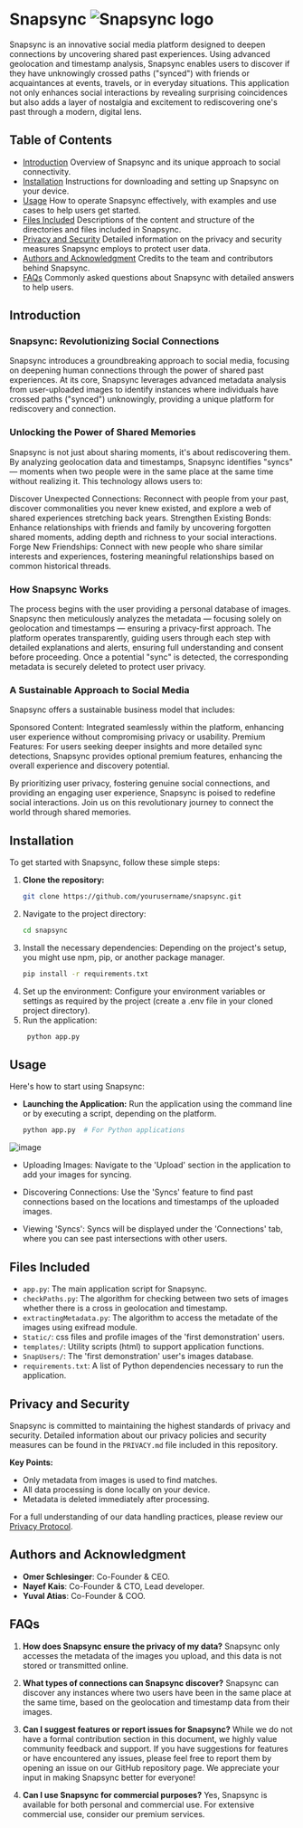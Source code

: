 # Snapsync ![Snapsync logo](https://github.com/user-attachments/assets/2b347ec3-e116-4449-931f-9350af713cc8)
Snapsync is an innovative social media platform designed to deepen connections by uncovering shared past experiences. Using advanced geolocation and timestamp analysis, Snapsync enables users to discover if they have unknowingly crossed paths ("synced") with friends or acquaintances at events, travels, or in everyday situations. This application not only enhances social interactions by revealing surprising coincidences but also adds a layer of nostalgia and excitement to rediscovering one's past through a modern, digital lens.

## Table of Contents
- [Introduction](#introduction)
  Overview of Snapsync and its unique approach to social connectivity.
- [Installation](#installation)
  Instructions for downloading and setting up Snapsync on your device.
- [Usage](#usage)
  How to operate Snapsync effectively, with examples and use cases to help users get started.
- [Files Included](#files-included)
  Descriptions of the content and structure of the directories and files included in Snapsync.
- [Privacy and Security](#privacy-and-security)
  Detailed information on the privacy and security measures Snapsync employs to protect user data.
- [Authors and Acknowledgment](#authors-and-acknowledgment)
  Credits to the team and contributors behind Snapsync.
- [FAQs](#faqs)
  Commonly asked questions about Snapsync with detailed answers to help users.


## Introduction
### Snapsync: Revolutionizing Social Connections

Snapsync introduces a groundbreaking approach to social media, focusing on deepening human connections through the power of shared past experiences. At its core, Snapsync leverages advanced metadata analysis from user-uploaded images to identify instances where individuals have crossed paths ("synced") unknowingly, providing a unique platform for rediscovery and connection.

### Unlocking the Power of Shared Memories
Snapsync is not just about sharing moments, it's about rediscovering them. By analyzing geolocation data and timestamps, Snapsync identifies "syncs" — moments when two people were in the same place at the same time without realizing it. This technology allows users to:

Discover Unexpected Connections: Reconnect with people from your past, discover commonalities you never knew existed, and explore a web of shared experiences stretching back years.
Strengthen Existing Bonds: Enhance relationships with friends and family by uncovering forgotten shared moments, adding depth and richness to your social interactions.
Forge New Friendships: Connect with new people who share similar interests and experiences, fostering meaningful relationships based on common historical threads.

### How Snapsync Works
The process begins with the user providing a personal database of images. Snapsync then meticulously analyzes the metadata — focusing solely on geolocation and timestamps — ensuring a privacy-first approach. The platform operates transparently, guiding users through each step with detailed explanations and alerts, ensuring full understanding and consent before proceeding. Once a potential "sync" is detected, the corresponding metadata is securely deleted to protect user privacy.

### A Sustainable Approach to Social Media
Snapsync offers a sustainable business model that includes:

Sponsored Content: Integrated seamlessly within the platform, enhancing user experience without compromising privacy or usability.
Premium Features: For users seeking deeper insights and more detailed sync detections, Snapsync provides optional premium features, enhancing the overall experience and discovery potential.

By prioritizing user privacy, fostering genuine social connections, and providing an engaging user experience, Snapsync is poised to redefine social interactions. Join us on this revolutionary journey to connect the world through shared memories.


## Installation
To get started with Snapsync, follow these simple steps:

1. **Clone the repository:**
   ```bash
   git clone https://github.com/yourusername/snapsync.git
2. Navigate to the project directory:
   ```bash
   cd snapsync
3. Install the necessary dependencies: Depending on the project's setup, you might use npm, pip, or another package manager.
   ```bash
   pip install -r requirements.txt
4. Set up the environment: Configure your environment variables or settings as required by the project (create a .env file in your cloned project directory).
5. Run the application:
   ```bash
    python app.py

## Usage
Here's how to start using Snapsync:

- **Launching the Application:**
  Run the application using the command line or by executing a script, depending on the platform.
  ```bash
  python app.py  # For Python applications

![image](https://github.com/user-attachments/assets/cb2cd666-a611-43af-a16b-de76879a59b3)

- Uploading Images: Navigate to the 'Upload' section in the application to add your images for syncing.

- Discovering Connections: Use the 'Syncs' feature to find past connections based on the locations and timestamps of the uploaded images.

- Viewing 'Syncs': Syncs will be displayed under the 'Connections' tab, where you can see past intersections with other users.

## Files Included

- `app.py`: The main application script for Snapsync.
- `checkPaths.py`: The algorithm for checking between two sets of images whether there is a cross in geolocation and timestamp.
- `extractingMetadata.py`: The algorithm to access the metadate of the images using exifread module.
- `Static/`: css files and profile images of the 'first demonstration' users.
- `templates/`: Utility scripts (html) to support application functions.
- `SnapUsers/`: The 'first demonstration' user's images database.
- `requirements.txt`: A list of Python dependencies necessary to run the application.

## Privacy and Security

Snapsync is committed to maintaining the highest standards of privacy and security. Detailed information about our privacy policies and security measures can be found in the `PRIVACY.md` file included in this repository.

**Key Points:**
- Only metadata from images is used to find matches.
- All data processing is done locally on your device.
- Metadata is deleted immediately after processing.

For a full understanding of our data handling practices, please review our [Privacy Protocol](PRIVACY.md).


## Authors and Acknowledgment

- **Omer Schlesinger**: Co-Founder & CEO.
- **Nayef Kais**: Co-Founder & CTO, Lead developer.
- **Yuval Atias**: Co-Founder & COO.


## FAQs

1. **How does Snapsync ensure the privacy of my data?**
   Snapsync only accesses the metadata of the images you upload, and this data is not stored or transmitted online.

2. **What types of connections can Snapsync discover?**
   Snapsync can discover any instances where two users have been in the same place at the same time, based on the geolocation and timestamp data from their images.

3. **Can I suggest features or report issues for Snapsync?**
   While we do not have a formal contribution section in this document, we highly value community feedback and support. If you have suggestions for features or have encountered any issues, please feel free to report them by opening an issue on our GitHub repository page. We appreciate       your input in making Snapsync better for everyone!

4. **Can I use Snapsync for commercial purposes?**
   Yes, Snapsync is available for both personal and commercial use. For extensive commercial use, consider our premium services.

